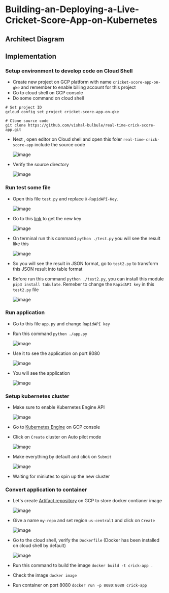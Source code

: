 # Building-an-Deploying-a-Live-Cricket-Score-App-on-Kubernetes
## Architect Diagram

## Implementation
### Setup environment to develop code on Cloud Shell
- Create new project on GCP platform with name `cricket-score-app-on-gke` and remember to enable billing account for this project
- Go to cloud shell on GCP console
- Do some command on cloud shell

```
# Set project ID
gcloud config set project cricket-score-app-on-gke

# Clone source code
git clone https://github.com/vishal-bulbule/real-time-crick-score-app.git

```
- Next , open editor on Cloud shell and open this foler `real-time-crick-score-app` include the source code

  ![image](https://github.com/hieunguyen0202/Building-an-Deploying-a-Live-Cricket-Score-App-on-Kubernetes/assets/98166568/9d505bb5-090a-4c6f-9a1e-ca9823c87f70)

- Verify the source directory

  ![image](https://github.com/hieunguyen0202/Building-an-Deploying-a-Live-Cricket-Score-App-on-Kubernetes/assets/98166568/6c7fe9e1-bcc3-4e61-b7aa-988e7fd36d89)


### Run test some file 

- Open this file `test.py` and replace `X-RapidAPI-Key`. 

  ![image](https://github.com/hieunguyen0202/Building-an-Deploying-a-Live-Cricket-Score-App-on-Kubernetes/assets/98166568/f4c88381-1484-40cc-8cec-479f62bfb0f0)

- Go to this [link](https://rapidapi.com/cricketapilive/api/cricbuzz-cricket) to get the new key

  ![image](https://github.com/hieunguyen0202/Building-an-Deploying-a-Live-Cricket-Score-App-on-Kubernetes/assets/98166568/9272264e-7dc1-46ca-b580-7196adf0ad89)

- On terminal run this command `python ./test.py` you will see the result like this

  ![image](https://github.com/hieunguyen0202/Building-an-Deploying-a-Live-Cricket-Score-App-on-Kubernetes/assets/98166568/f259bb1d-4991-48bd-8cfd-0deb947c9738)

- So you will see the result in JSON format, go to `test2.py` to transform this JSON result into table format
- Before run this command `python ./test2.py`, you can install this module `pip3 install tabulate`. Remeber to change the `RapidAPI key` in this `test2.py` file

  ![image](https://github.com/hieunguyen0202/Building-an-Deploying-a-Live-Cricket-Score-App-on-Kubernetes/assets/98166568/479035bb-19ef-4ab6-acb7-3a282e1fb972)

### Run application
- Go to this file `app.py` and change `RapidAPI key`
- Run this command `python ./app.py`

  ![image](https://github.com/hieunguyen0202/Building-an-Deploying-a-Live-Cricket-Score-App-on-Kubernetes/assets/98166568/5b0d9af3-1ab5-47cf-bf77-abc05f7838b4)

- Use it to see the application on port 8080

  ![image](https://github.com/hieunguyen0202/Building-an-Deploying-a-Live-Cricket-Score-App-on-Kubernetes/assets/98166568/1c0e8e0e-7437-4f25-a06d-f154344926ce)

- You will see the application

  ![image](https://github.com/hieunguyen0202/Building-an-Deploying-a-Live-Cricket-Score-App-on-Kubernetes/assets/98166568/16ca8f84-bc5c-4d80-9e1f-ea604560c1d9)

### Setup kubernetes cluster
- Make sure to enable Kubernetes Engine API

  ![image](https://github.com/hieunguyen0202/Building-an-Deploying-a-Live-Cricket-Score-App-on-Kubernetes/assets/98166568/43f2b682-c85f-46e3-9a17-7d10b14bd258)

- Go to [Kubernetes Engine](https://console.cloud.google.com/kubernetes/list/overview?hl=vi&project=cricket-score-app-on-gke) on GCP console
- Click on `Create` cluster on Auto pilot mode

  ![image](https://github.com/hieunguyen0202/Building-an-Deploying-a-Live-Cricket-Score-App-on-Kubernetes/assets/98166568/d5ee720e-c5fa-4615-85fd-eb13a2dfca51)

- Make everything by default and click on `Submit`

  ![image](https://github.com/hieunguyen0202/Building-an-Deploying-a-Live-Cricket-Score-App-on-Kubernetes/assets/98166568/94f6c111-844c-4d46-9a13-0a5de5aa6ef4)

- Waiting for miniutes to spin up the new cluster


### Convert application to container
- Let's create [Artifact repository](https://console.cloud.google.com/artifacts?referrer=search&hl=vi&project=cricket-score-app-on-gke) on GCP to store docker contianer image

  ![image](https://github.com/hieunguyen0202/Building-an-Deploying-a-Live-Cricket-Score-App-on-Kubernetes/assets/98166568/1c16fbc9-e6c6-458b-a9fa-e826be4ad2de)

- Give a name `my-repo` and set region `us-central1` and click on `Create`

  ![image](https://github.com/hieunguyen0202/Building-an-Deploying-a-Live-Cricket-Score-App-on-Kubernetes/assets/98166568/4b3dc58f-3b0f-45da-a129-944a72baf8b4)

- Go to the cloud shell, verify the `Dockerfile` (Docker has been installed on cloud shell by default)

  ![image](https://github.com/hieunguyen0202/Building-an-Deploying-a-Live-Cricket-Score-App-on-Kubernetes/assets/98166568/a5e98cbb-0d19-46ea-8938-608a7ca873e5)

- Run this command to build the image `docker build -t crick-app .`
- Check the image `docker image`
- Run container on port 8080 `docker run -p 8080:8080 crick-app`


  

